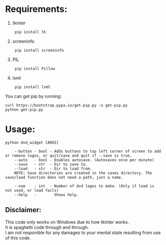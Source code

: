 # Requirements:

1. tkinter  
        
        pip install tk

2. screeninfo  
        
        pip install screeninfo

3. PIL  
        
        pip install Pillow

4. lxml  

        pip install lxml

You can get pip by running:

    curl https://bootstrap.pypa.io/get-pip.py -o get-pip.py
    python get-pip.py

# Usage:
    python dvd_widget [ARGS]

        --button - bool - Adds buttons to top left corner of screen to add or remove logos, or quit/save and quit if --save is true.
        --auto   - bool - Enables autosave. (Autosaves once per minute)
        --save   - str  - Dir to save to.
        --load   - str  - Dir to load from.
        NOTE: Save directories are created in the saves directory. The save/load function does not need a path, just a name.

        --num    - int  - Number of dvd logos to make. (Only if load is not used, or load fails)
        --help   -        Shows help.


## Disclaimer:
This code only works on Windows due to how tkinter works.  
It is spaghetti code through and through.  
I am not responible for any damages to your mental state resulting from use of this code.  